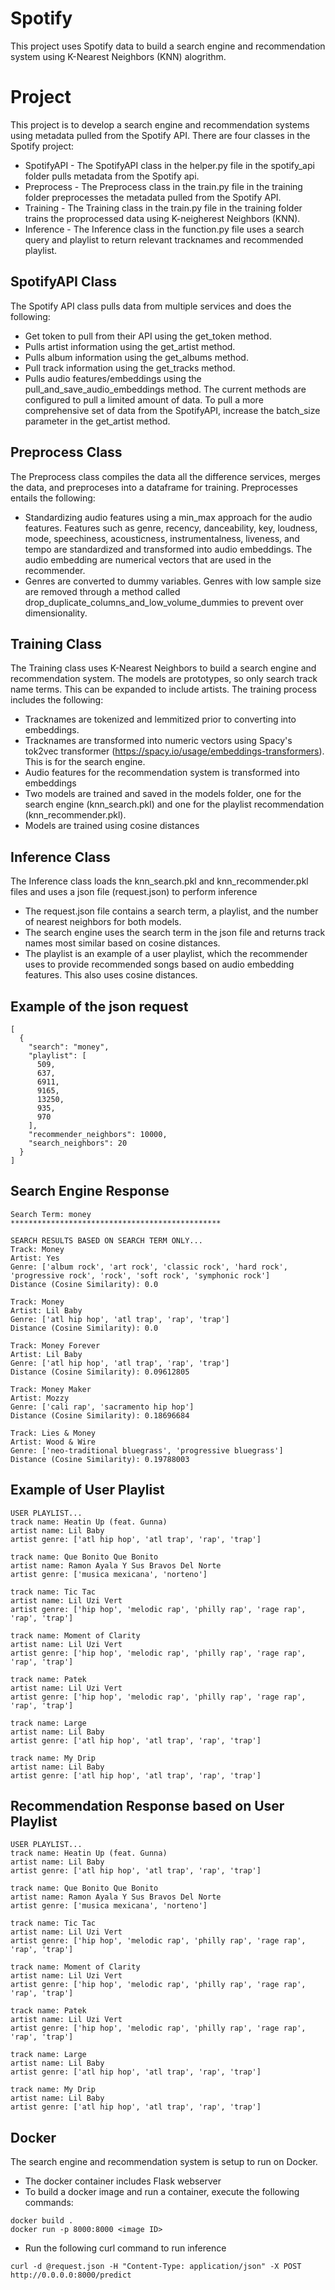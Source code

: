 # Spotify
This project uses Spotify data to build a search engine and recommendation system using K-Nearest Neighbors (KNN) alogrithm. 

# Project
This project is to develop a search engine and recommendation systems using metadata pulled from the Spotify API.  There are four classes in the Spotify project: 

* SpotifyAPI - The SpotifyAPI class in the helper.py file in the spotify_api folder pulls metadata from the Spotify api.  
* Preprocess - The Preprocess class in the train.py file in the training folder preprocesses the metadata pulled from the Spotify API.  
* Training - The Training class in the train.py file in the training folder trains the proprocessed data using K-neigherest Neighbors (KNN). 
* Inference - The Inference class in the function.py file uses a search query and playlist to return relevant tracknames and recommended playlist.   

## SpotifyAPI Class
The Spotify API class pulls data from multiple services and does the following: 
* Get token to pull from their API using the get_token method.
* Pulls artist information using the get_artist method.
* Pulls album information using the get_albums method.
* Pull track information using the get_tracks method.
* Pulls audio features/embeddings using the pull_and_save_audio_embeddings method.
The current methods are configured to pull a limited amount of data.  To pull a more comprehensive set of data from the SpotifyAPI, increase the batch_size parameter in the get_artist method. 

## Preprocess Class
The Preprocess class compiles the data all the difference services, merges the data, and preproceses into a dataframe for training.  Preprocesses entails the following:
* Standardizing audio features using a min_max approach for the audio features.  Features such as genre, recency, danceability, key, loudness, mode, speechiness, acousticness, instrumentalness, liveness, and tempo are standardized and transformed into audio embeddings.  The audio embedding are numerical vectors that are used in the recommender.  
* Genres are converted to dummy variables.  Genres with low sample size are removed through a method called drop_duplicate_columns_and_low_volume_dummies to prevent over dimensionality.

## Training Class
The Training class uses K-Nearest Neighbors to build a search engine and recommendation system.  The models are prototypes, so only search track name terms.  This can be expanded to include artists.  The training process includes the following: 
* Tracknames are tokenized and lemmitized prior to converting into embeddings.  
* Tracknames are transformed into numeric vectors using Spacy's tok2vec transformer (https://spacy.io/usage/embeddings-transformers).  This is for the search engine. 
* Audio features for the recommendation system is transformed into embeddings
* Two models are trained and saved in the models folder, one for the search engine (knn_search.pkl) and one for the playlist recommendation (knn_recommender.pkl).
* Models are trained using cosine distances

## Inference Class
The Inference class loads the knn_search.pkl and knn_recommender.pkl files and uses a json file (request.json) to perform inference
* The request.json file contains a search term, a playlist, and the number of nearest neighbors for both models.  
* The search engine uses the search term in the json file and returns track names most similar based on cosine distances.  
* The playlist is an example of a user playlist, which the recommender uses to provide recommended songs based on audio embedding features.  This also uses cosine distances.  

## Example of the json request

```
[
  {
    "search": "money",
    "playlist": [
      509,
      637,
      6911,
      9165, 
      13250,
      935, 
      970
    ],
    "recommender_neighbors": 10000, 
    "search_neighbors": 20
  }
]
```

## Search Engine Response
```
Search Term: money
***********************************************

SEARCH RESULTS BASED ON SEARCH TERM ONLY...
Track: Money
Artist: Yes
Genre: ['album rock', 'art rock', 'classic rock', 'hard rock', 'progressive rock', 'rock', 'soft rock', 'symphonic rock']
Distance (Cosine Similarity): 0.0

Track: Money
Artist: Lil Baby
Genre: ['atl hip hop', 'atl trap', 'rap', 'trap']
Distance (Cosine Similarity): 0.0

Track: Money Forever
Artist: Lil Baby
Genre: ['atl hip hop', 'atl trap', 'rap', 'trap']
Distance (Cosine Similarity): 0.09612805

Track: Money Maker
Artist: Mozzy
Genre: ['cali rap', 'sacramento hip hop']
Distance (Cosine Similarity): 0.18696684

Track: Lies & Money
Artist: Wood & Wire
Genre: ['neo-traditional bluegrass', 'progressive bluegrass']
Distance (Cosine Similarity): 0.19788003

```

## Example of User Playlist
```
USER PLAYLIST...
track name: Heatin Up (feat. Gunna)
artist name: Lil Baby
artist genre: ['atl hip hop', 'atl trap', 'rap', 'trap']

track name: Que Bonito Que Bonito
artist name: Ramon Ayala Y Sus Bravos Del Norte
artist genre: ['musica mexicana', 'norteno']

track name: Tic Tac
artist name: Lil Uzi Vert
artist genre: ['hip hop', 'melodic rap', 'philly rap', 'rage rap', 'rap', 'trap']

track name: Moment of Clarity
artist name: Lil Uzi Vert
artist genre: ['hip hop', 'melodic rap', 'philly rap', 'rage rap', 'rap', 'trap']

track name: Patek
artist name: Lil Uzi Vert
artist genre: ['hip hop', 'melodic rap', 'philly rap', 'rage rap', 'rap', 'trap']

track name: Large
artist name: Lil Baby
artist genre: ['atl hip hop', 'atl trap', 'rap', 'trap']

track name: My Drip
artist name: Lil Baby
artist genre: ['atl hip hop', 'atl trap', 'rap', 'trap']
```

## Recommendation Response based on User Playlist
```
USER PLAYLIST...
track name: Heatin Up (feat. Gunna)
artist name: Lil Baby
artist genre: ['atl hip hop', 'atl trap', 'rap', 'trap']

track name: Que Bonito Que Bonito
artist name: Ramon Ayala Y Sus Bravos Del Norte
artist genre: ['musica mexicana', 'norteno']

track name: Tic Tac
artist name: Lil Uzi Vert
artist genre: ['hip hop', 'melodic rap', 'philly rap', 'rage rap', 'rap', 'trap']

track name: Moment of Clarity
artist name: Lil Uzi Vert
artist genre: ['hip hop', 'melodic rap', 'philly rap', 'rage rap', 'rap', 'trap']

track name: Patek
artist name: Lil Uzi Vert
artist genre: ['hip hop', 'melodic rap', 'philly rap', 'rage rap', 'rap', 'trap']

track name: Large
artist name: Lil Baby
artist genre: ['atl hip hop', 'atl trap', 'rap', 'trap']

track name: My Drip
artist name: Lil Baby
artist genre: ['atl hip hop', 'atl trap', 'rap', 'trap']

```

## Docker
The search engine and recommendation system is setup to run on Docker.    
* The docker container includes Flask webserver 
* To build a docker image and run a container, execute the following commands: 
```
docker build .
docker run -p 8000:8000 <image ID>

```
* Run the following curl command to run inference
```
curl -d @request.json -H "Content-Type: application/json" -X POST http://0.0.0.0:8000/predict

```

